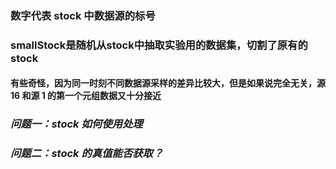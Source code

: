 ### 数字代表 stock 中数据源的标号
### smallStock是随机从stock中抽取实验用的数据集，切割了原有的stock

#### 有些奇怪，因为同一时刻不同数据源采样的差异比较大，但是如果说完全无关，源 16 和源 1 的第一个元组数据又十分接近

### _问题一：stock 如何使用处理_

### _问题二：stock 的真值能否获取？_
